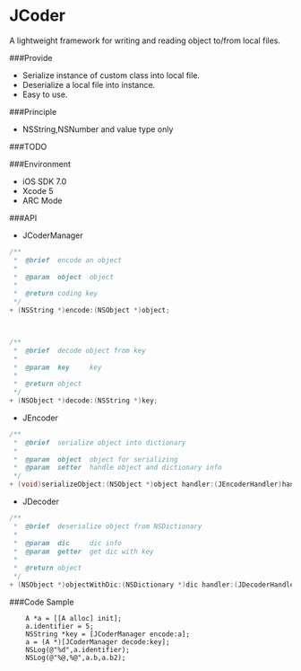 JCoder
============
A lightweight framework for writing and reading object to/from local files.


###Provide
* Serialize instance of custom class into local file.
* Deserialize a local file into instance.
* Easy to use.

###Principle
* NSString,NSNumber and value type only


###TODO


###Environment
 * iOS SDK 7.0
 * Xcode 5
 * ARC Mode
 

###API
* JCoderManager

```Objective-C
/**
 *	@brief	encode an object
 *
 *	@param 	object 	object
 *
 *	@return	coding key
 */
+ (NSString *)encode:(NSObject *)object;



/**
 *	@brief	decode object from key
 *
 *	@param 	key 	key
 *
 *	@return	object
 */
+ (NSObject *)decode:(NSString *)key;
```

* JEncoder

```Objective-C
/**
 *	@brief	serialize object into dictionary
 *
 *	@param 	object 	object for serializing
 *	@param 	setter 	handle object and dictionary info
 */
+ (void)serializeObject:(NSObject *)object handler:(JEncoderHandler)handler;
```

* JDecoder

```Objective-C
/**
 *	@brief	deserialize object from NSDictionary
 *
 *	@param 	dic 	dic info
 *	@param 	getter 	get dic with key
 *
 *	@return	object
 */
+ (NSObject *)objectWithDic:(NSDictionary *)dic handler:(JDecoderHandler)handler;
```


###Code Sample
```Obejctive-C
    A *a = [[A alloc] init];
    a.identifier = 5;
    NSString *key = [JCoderManager encode:a];
    a = (A *)[JCoderManager decode:key];
    NSLog(@"%d",a.identifier);
    NSLog(@"%@,%@",a.b,a.b2);
```


